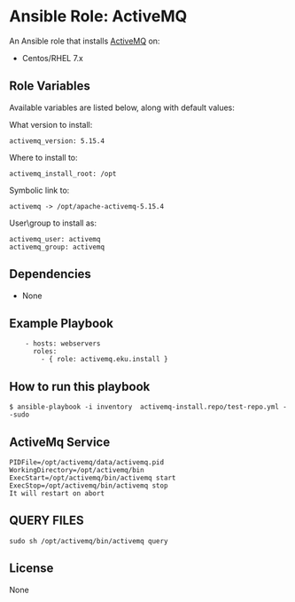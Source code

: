 # Ansible Role: ActiveMQ

An Ansible role that installs [ActiveMQ](http://activemq.apache.org/) on:

* Centos/RHEL 7.x

## Role Variables

Available variables are listed below, along with default values:

What version to install:
```
activemq_version: 5.15.4
```

Where to install to:
```
activemq_install_root: /opt
```
Symbolic link to:
```
activemq -> /opt/apache-activemq-5.15.4
```

User\group to install as:
```
activemq_user: activemq
activemq_group: activemq
```

## Dependencies

* None
  
## Example Playbook
```
    - hosts: webservers
      roles:
        - { role: activemq.eku.install }
```
## How to run this playbook
```
$ ansible-playbook -i inventory  activemq-install.repo/test-repo.yml --sudo

```
## ActiveMq Service
```
PIDFile=/opt/activemq/data/activemq.pid
WorkingDirectory=/opt/activemq/bin
ExecStart=/opt/activemq/bin/activemq start
ExecStop=/opt/activemq/bin/activemq stop
It will restart on abort

```
## QUERY FILES
```
sudo sh /opt/activemq/bin/activemq query

```
## License

None